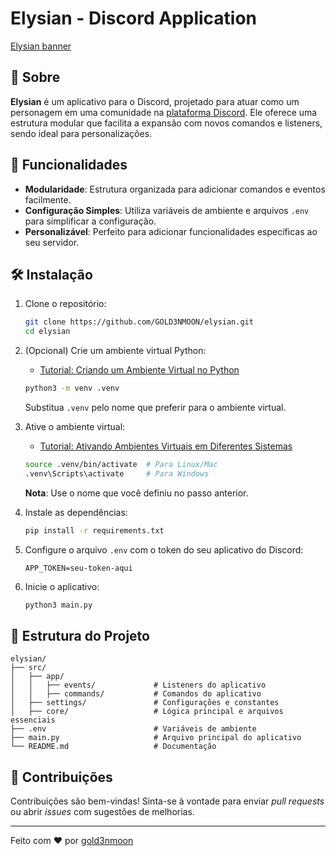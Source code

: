 # Elysian - Discord Application

[Elysian banner](https://i.imgur.com/oT5YfKP.jpg)

## 📜 Sobre

**Elysian** é um aplicativo para o Discord, projetado para atuar como um personagem em uma comunidade na [plataforma Discord](). Ele oferece uma estrutura modular que facilita a expansão com novos comandos e listeners, sendo ideal para personalizações.

## 🚀 Funcionalidades

- **Modularidade**: Estrutura organizada para adicionar comandos e eventos facilmente.
- **Configuração Simples**: Utiliza variáveis de ambiente e arquivos `.env` para simplificar a configuração.
- **Personalizável**: Perfeito para adicionar funcionalidades específicas ao seu servidor.

## 🛠️ Instalação

1. Clone o repositório:
   ```bash
   git clone https://github.com/GOLD3NMOON/elysian.git
   cd elysian
   ```

2. (Opcional) Crie um ambiente virtual Python:
   - [Tutorial: Criando um Ambiente Virtual no Python](https://cienciaprogramada.com.br/2020/08/ambiente-virtual-projeto-python/)

   ```bash
   python3 -m venv .venv
   ```
   Substitua `.venv` pelo nome que preferir para o ambiente virtual.

3. Ative o ambiente virtual:
   - [Tutorial: Ativando Ambientes Virtuais em Diferentes Sistemas](https://docs.python.org/3/tutorial/venv.html#creating-virtual-environments)

   ```bash
   source .venv/bin/activate  # Para Linux/Mac
   .venv\Scripts\activate     # Para Windows
   ```

   **Nota**: Use o nome que você definiu no passo anterior.

4. Instale as dependências:
   ```bash
   pip install -r requirements.txt
   ```

5. Configure o arquivo `.env` com o token do seu aplicativo do Discord:
   ```
   APP_TOKEN=seu-token-aqui
   ```

6. Inicie o aplicativo:
   ```bash
   python3 main.py
   ```

## 📂 Estrutura do Projeto

```plaintext
elysian/
├── src/
│   ├── app/
│   │   ├── events/             # Listeners do aplicativo
│   │   ├── commands/           # Comandos do aplicativo
│   ├── settings/               # Configurações e constantes
│   ├── core/                   # Lógica principal e arquivos essenciais
├── .env                        # Variáveis de ambiente
├── main.py                     # Arquivo principal do aplicativo
└── README.md                   # Documentação
```

## 🤝 Contribuições

Contribuições são bem-vindas! Sinta-se à vontade para enviar *pull requests* ou abrir *issues* com sugestões de melhorias.

---

Feito com ❤️ por [gold3nmoon](https://github.com/gold3nmoon)
